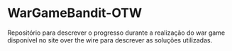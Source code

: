 # WarGameBandit-OTW
Repositório para descrever o progresso durante a realização do war game disponível no site over the wire para descrever as soluções utilizadas. 
